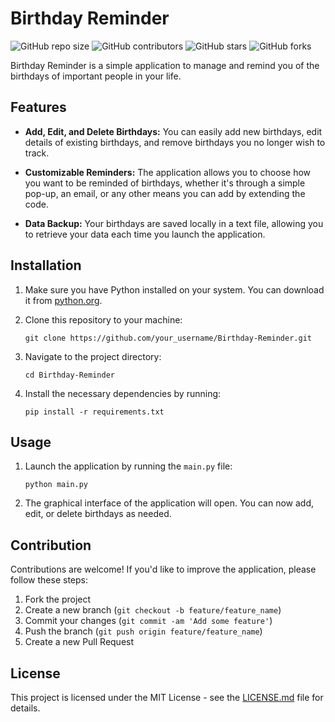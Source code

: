# Birthday Reminder

![GitHub repo size](https://img.shields.io/github/repo-size/your_username/Birthday-Reminder)
![GitHub contributors](https://img.shields.io/github/contributors/your_username/Birthday-Reminder)
![GitHub stars](https://img.shields.io/github/stars/your_username/Birthday-Reminder?style=social)
![GitHub forks](https://img.shields.io/github/forks/your_username/Birthday-Reminder?style=social)

Birthday Reminder is a simple application to manage and remind you of the birthdays of important people in your life.

## Features

- **Add, Edit, and Delete Birthdays:** You can easily add new birthdays, edit details of existing birthdays, and remove birthdays you no longer wish to track.

- **Customizable Reminders:** The application allows you to choose how you want to be reminded of birthdays, whether it's through a simple pop-up, an email, or any other means you can add by extending the code.

- **Data Backup:** Your birthdays are saved locally in a text file, allowing you to retrieve your data each time you launch the application.

## Installation

1. Make sure you have Python installed on your system. You can download it from [python.org](https://www.python.org/downloads/).

2. Clone this repository to your machine:
   ```
   git clone https://github.com/your_username/Birthday-Reminder.git
   ```

3. Navigate to the project directory:
   ```
   cd Birthday-Reminder
   ```

4. Install the necessary dependencies by running:
   ```
   pip install -r requirements.txt
   ```

## Usage

1. Launch the application by running the `main.py` file:
   ```
   python main.py
   ```

2. The graphical interface of the application will open. You can now add, edit, or delete birthdays as needed.

## Contribution

Contributions are welcome! If you'd like to improve the application, please follow these steps:

1. Fork the project
2. Create a new branch (`git checkout -b feature/feature_name`)
3. Commit your changes (`git commit -am 'Add some feature'`)
4. Push the branch (`git push origin feature/feature_name`)
5. Create a new Pull Request

## License

This project is licensed under the MIT License - see the [LICENSE.md](LICENSE.md) file for details.
